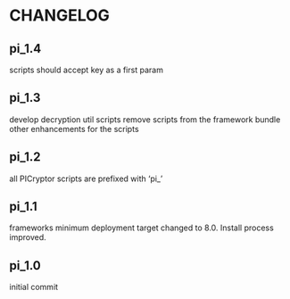 CHANGELOG
=========

## pi_1.4
scripts should accept key as a first param

## pi_1.3
develop decryption util scripts
remove scripts from the framework bundle
other enhancements for the scripts

## pi_1.2 
all PICryptor scripts are prefixed with ‘pi_’

## pi_1.1
frameworks minimum deployment target changed to 8.0. Install process improved.

## pi_1.0
initial commit